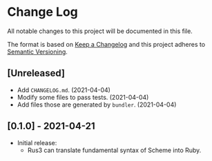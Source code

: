 # Change Log
All notable changes to this project will be documented in this file.

The format is based on [Keep a Changelog](https://keepachangelog.com/)
and this project adheres to [Semantic Versioning](https://semver.org/).

## [Unreleased]
- Add `CHANGELOG.md`. (2021-04-04)
- Modify some files to pass tests. (2021-04-04)
- Add files those are generated by `bundler`. (2021-04-04)

## [0.1.0] - 2021-04-21
- Initial release:
  - Rus3 can translate fundamental syntax of Scheme into Ruby.
